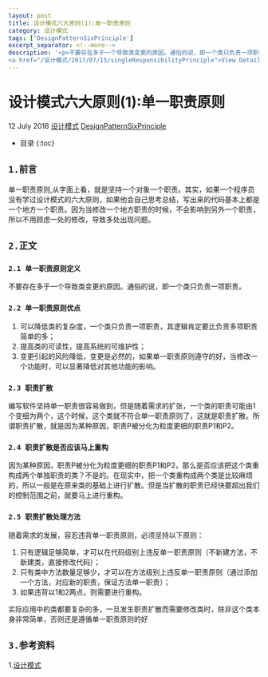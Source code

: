 ```yaml
---
layout: post
title: 设计模式六大原则(1):单一职责原则
category: 设计模式
tags: ['DesignPatternSixPrinciple']
excerpt_separator: <!--more-->
description: '<p>不要存在多于一个导致类变更的原因。通俗的说，即一个类只负责一项职责。</p>
<a href="/设计模式/2017/07/15/singleResponsibilityPrinciple">View Detail<i class="fa fa-angle-right"></i></a>'
---
```

<!--more-->
<div class="article-wrap">
    <h1 id="t1" class="article-title">设计模式六大原则(1):单一职责原则</h1><!--标题-->
    <p class="article-attrs">
        <span><i class="fa fa-clock-o"></i>12 July 2016</span>
        <span><i class="fa fa-book"></i><a href="/categories/设计模式">设计模式</a></span><!--分类-->
        <span><i class="fa fa-tags"></i><a href="/tags/DesignPatternSixPrinciple"> DesignPatternSixPrinciple</a></span><!--标签-->
    </p>
 </div>
 
 * 目录
 {:toc}

##  `1.前言`

单一职责原则,从字面上看，就是坚持一个对象一个职责。其实，如果一个程序员没有学过设计模式的六大原则，如果他会自己思考总结，写出来的代码基本上都是一个地方一个职责。因为当修改一个地方职责的时候，不会影响到另外一个职责，所以不用顾虑一处的修改，导致多处出现问题。

##  `2.正文`
### `2.1 单一职责原则定义`

不要存在多于一个导致类变更的原因。通俗的说，即一个类只负责一项职责。

### `2.2 单一职责原则优点`

1.  可以降低类的复杂度，一个类只负责一项职责，其逻辑肯定要比负责多项职责简单的多；
2.  提高类的可读性，提高系统的可维护性；
3.  变更引起的风险降低，变更是必然的，如果单一职责原则遵守的好，当修改一个功能时，可以显著降低对其他功能的影响。
 
### `2.3 职责扩散`
 
编写软件坚持单一职责很容易做到，但是随着需求的扩张，一个类的职责可能由1个变细为两个，这个时候，这个类就不符合单一职责原则了，这就是职责扩散。所谓职责扩散，就是因为某种原因，职责P被分化为粒度更细的职责P1和P2。
 
### `2.4 职责扩散是否应该马上重构`
 
因为某种原因，职责P被分化为粒度更细的职责P1和P2，那么是否应该把这个类重构成两个单独职责的类？不是的。在现实中，把一个类重构成两个类是比较麻烦的，所以一般是在原来类的基础上进行扩散。但是当扩散的职责已经快要超出我们的控制范围之前，就要马上进行重构。

### `2.5 职责扩散处理方法`

随着需求的发展，容忍违背单一职责原则，必须坚持以下原则：

1.  只有逻辑足够简单，才可以在代码级别上违反单一职责原则（不新建方法，不新建类，直接修改代码）；
2.  只有类中方法数量足够少，才可以在方法级别上违反单一职责原则（通过添加一个方法，对应新的职责，保证方法单一职责）；
3.  如果违背以1和2两点，则需要进行重构。

实际应用中的类都要复杂的多，一旦发生职责扩散而需要修改类时，除非这个类本身非常简单，否则还是遵循单一职责原则的好
  
## `3.参考资料`

1.[设计模式](http://design-patterns.readthedocs.io/zh_CN/latest/read_uml.html "Title")







































